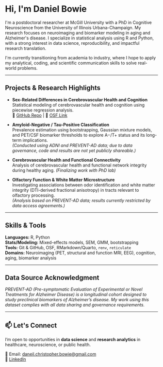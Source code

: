 # Hi, I'm Daniel Bowie

I'm a postdoctoral researcher at McGill University with a PhD in Cognitive Neuroscience from the University of Illinois Urbana-Champaign. My research focuses on neuroimaging and biomarker modeling in aging and Alzheimer's disease. I specialize in statistical analysis using R and Python, with a strong interest in data science, reproducibility, and impactful research translation.

I'm currently transitioning from academia to industry, where I hope to apply my analytical, coding, and scientific communication skills to solve real-world problems.

---

## Projects & Research Highlights

- **Sex-Related Differences in Cerebrovascular Health and Cognition**  
  Statistical modeling of cerebrovascular health and cognition using piecewise regression analysis.  
  📂 [GitHub Repo](https://github.com/danielbowie/neurovascular_aging_NBD) | 🔗 [OSF Link](https://osf.io/q3sxj/)

- **Amyloid-Negative / Tau-Positive Classification**  
  Prevalence estimation using bootstrapping, Gaussian mixture models, and PET/CSF biomarker thresholds to explore A−/T+ status and its long-term implications.  
  *(Conducted using ADNI and PREVENT-AD data; due to data governance, code and results are not yet publicly shareable.)*
  
- **Cerebrovascular Health and Functional Connectivity**  
  Analysis of cerebrovascular health and functional network integrity during healthy aging. *(Finalizing work with PhD lab)*
  
- **Olfactory Function & White Matter Microstructure**  
  Investigating associations between odor identification and white matter integrity (DTI-derived fractional anisotropy) in tracts relevant to olfactory processing.  
  *(Analysis based on PREVENT-AD data; results currently restricted by data access agreements.)*


---

## Skills & Tools

**Languages:** R, Python  
**Stats/Modeling:** Mixed-effects models, SEM, GMM, bootstrapping  
**Tools:** Git & GitHub, OSF, RMarkdown/Quarto, `renv`, `reticulate`  
**Domains:** Neuroimaging (PET, structural and function MRI, EEG), cognition, aging, biomarker analysis

---

## Data Source Acknowledgment

*PREVENT-AD (Pre-symptomatic Evaluation of Experimental or Novel Treatments for Alzheimer Disease) is a longitudinal cohort designed to study preclinical biomarkers of Alzheimer’s disease. My work using this dataset complies with all data sharing and governance requirements.*

---

## 📫 Let's Connect

I’m open to opportunities in **data science** and **research analytics** in healthcare, neuroscience, or public health.

📧 Email: daneil.christopher.bowie@gmail.com  
🔗 [LinkedIn](https://www.linkedin.com/in/daniel-bowie-86478819b)
